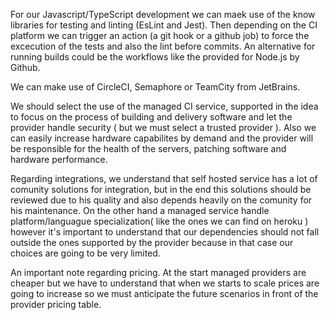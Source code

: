 For our Javascript/TypeScript development we can maek use of the know libraries for testing and linting (EsLint and Jest). Then depending on the CI platform we can trigger an action (a git hook or a github job) to force the excecution of the tests and also the lint before commits. An alternative for running builds could be the workflows like the provided for Node.js by Github.

We can make use of CircleCI, Semaphore or TeamCity from JetBrains.

We should select the use of the managed CI service, supported in the idea to focus on the process of building and delivery software and let the provider handle security ( but we must select a trusted provider ). Also we can easily increase hardware capabilites by demand and the provider will be responsible for the health of the servers, patching software and hardware performance.

Regarding integrations, we understand that self hosted service has a lot of comunity solutions for integration, but in the end this solutions should be reviewed due to his quality and also depends heavily on the comunity for his maintenance. On the other hand a managed service handle platform/languague specialization( like the ones we can find on heroku ) however it's important to understand that our dependencies should not fall outside the ones supported by the provider because in that case our choices are going to be very limited. 

An important note regarding pricing. At the start managed providers are cheaper but we have to understand that when we starts to scale prices are going to increase so we must anticipate the future scenarios in front of the provider pricing table. 